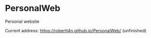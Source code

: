 # PersonalWeb
Personal website

Current address: https://robertt4n.github.io/PersonalWeb/ (unfinished)
